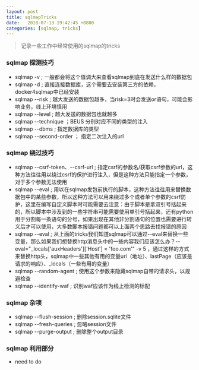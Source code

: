 ```yaml
---
layout: post
title: sqlmapTricks
date:   2018-07-13 19:42:45 +0800
categories: [sqlmap, tricks]
---
```


> 记录一些工作中经常使用的sqlmap的tricks

### sqlmap 探测技巧

- sqlmap -v ; 一般都会将这个值调大来查看sqlmap到底在发送什么样的数据包
- sqlmap -d ; 直接连接数据库，这个需要去安装第三方的依赖，docker4sqlmap中已经安装
- sqlmap --risk ; 越大发送的数据包越多，当risk=3时会发送or语句，可能会影响业务，线上环境慎用
- sqlmap --level ; 越大发送的数据包也就越多
- sqlmap --technique ；BEUS 分别对应不同的类型的注入
- sqlmap --dbms ; 指定数据库的类型
- sqlmap --second-order ； 指定二次注入的url

### sqlmap 绕过技巧

- sqlmap --csrf-token、--csrf-url ; 指定csrf的参数名/获取csrf参数的url，这种方法往往用以绕过csrf的保护进行注入，但是这种方法只能指定一个参数，对于多个参数无法使用
- sqlmap --eval ; 用以在sqlmap发包前执行的脚本，这种方法往往用来替换数据包中的某些参数，所以这种方法可以用来绕过多个或者单个参数的csrf防护，这里在编写自定义脚本时可能需要去注意：由于脚本是拿双引号括起来的，所以脚本中涉及到的一些字符串可能需要使用单引号括起来，还有python用于分割每一条语句的分号，如果出现在其他非分割语句的位置也需要进行转义后才可以使用，大多数脚本报错问题都可以上面两个思路去找报错的原因
- sqlmap --eval ; 从上面的tricks我们知道sqlmap可以通过--eval来替换一些变量，那么如果我们想替换http消息头中的一些内容我们应该怎么办？--eval="_locals['auxHeaders']['Host'] = 'foo.com'" -v 5 ，通过这样的方式来替换http头，sqlmap中一些其他有用的变量uri（地址）、lastPage（应该是请求的响应）、_locals（一些有用的变量）
- sqlmap --random-agent ; 使用这个参数来隐藏sqlmap自带的请求头，以规避检查
- sqlmap --identify-waf ; 识别waf应该作为线上检测的标配

### sqlmap 杂项

- sqlmap --flush-session ; 删除session.sqlite文件
- sqlmap --fresh-queries ; 忽略session文件
- sqlmap --purge-output ; 删除整个output目录
### sqlmap 利用部分

- need to do
